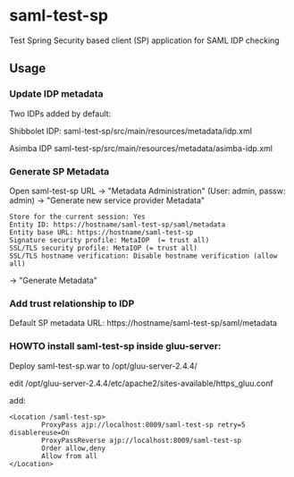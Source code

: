 # saml-test-sp
Test Spring Security based client (SP) application for SAML IDP checking

## Usage

### Update IDP metadata

Two IDPs added by default:

Shibbolet IDP: saml-test-sp/src/main/resources/metadata/idp.xml

Asimba IDP saml-test-sp/src/main/resources/metadata/asimba-idp.xml

### Generate SP Metadata

Open saml-test-sp URL -> "Metadata Administration" (User: admin, passw: admin) -> "Generate new service provider Metadata"

```
Store for the current session: Yes
Entity ID: https://hostname/saml-test-sp/saml/metadata
Entity base URL: https://hostname/saml-test-sp
Signature security profile: MetaIOP  (= trust all)
SSL/TLS security profile: MetaIOP (= trust all)
SSL/TLS hostname verification: Disable hostname verification (allow all)
```

-> "Generate Metadata"

### Add trust relationship to IDP

Default SP metadata URL:  https://hostname/saml-test-sp/saml/metadata

 
### HOWTO install saml-test-sp inside gluu-server:

Deploy saml-test-sp.war to /opt/gluu-server-2.4.4/

edit /opt/gluu-server-2.4.4/etc/apache2/sites-available/https_gluu.conf

add:

```
<Location /saml-test-sp>
        ProxyPass ajp://localhost:8009/saml-test-sp retry=5 disablereuse=On
        ProxyPassReverse ajp://localhost:8009/saml-test-sp
        Order allow,deny
        Allow from all
</Location>
```
